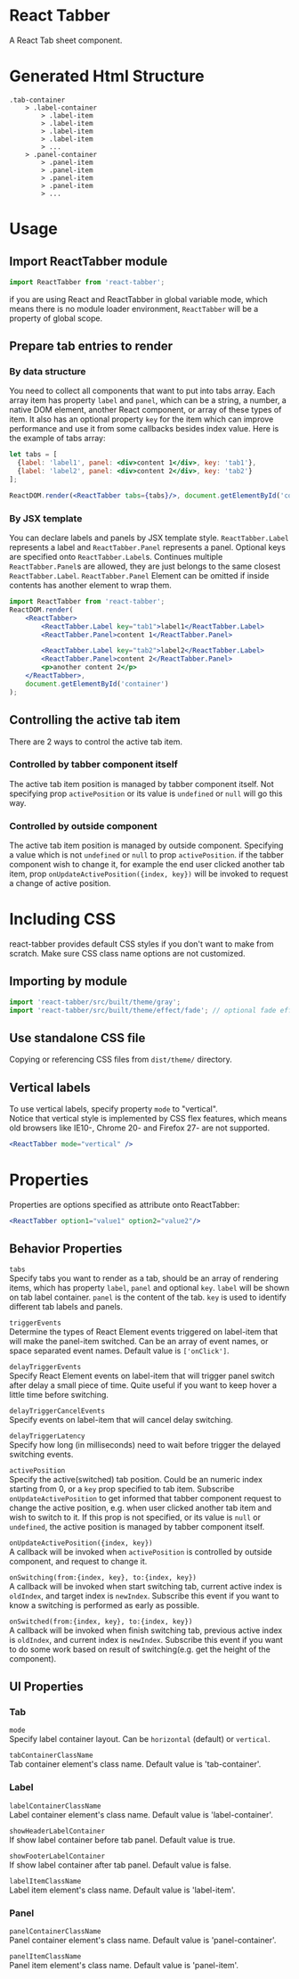 # React Tabber
A React Tab sheet component.

# Generated Html Structure
```
.tab-container
    > .label-container
        > .label-item
        > .label-item
        > .label-item
        > .label-item
        > ...
    > .panel-container
        > .panel-item
        > .panel-item
        > .panel-item
        > .panel-item
        > ...
```

# Usage
## Import ReactTabber module
```javascript
import ReactTabber from 'react-tabber';
```

if you are using React and ReactTabber in global variable mode, which means there is no module loader environment, `ReactTabber` will be a property of global scope.

## Prepare tab entries to render
### By data structure
You need to collect all components that want to put into tabs array.
Each array item has property `label` and `panel`, which can be a string, a number, a native DOM element, another React component, or array of these types of item.
It also has an optional property `key` for the item which can improve performance and use it from some callbacks besides index value.
Here is the example of tabs array:
```jsx
let tabs = [
  {label: 'label1', panel: <div>content 1</div>, key: 'tab1'},
  {label: 'label2', panel: <div>content 2</div>, key: 'tab2'}
];

ReactDOM.render(<ReactTabber tabs={tabs}/>, document.getElementById('container'));
```
### By JSX template
You can declare labels and panels by JSX template style. `ReactTabber.Label` represents a label and `ReactTabber.Panel` represents a panel.
Optional keys are specified onto `ReactTabber.Label`s.
Continues multiple `ReactTabber.Panel`s are allowed, they are just belongs to the same closest `ReactTabber.Label`.
`ReactTabber.Panel` Element can be omitted if inside contents has another element to wrap them.
```jsx
import ReactTabber from 'react-tabber';
ReactDOM.render(
	<ReactTabber>
		<ReactTabber.Label key="tab1">label1</ReactTabber.Label>
		<ReactTabber.Panel>content 1</ReactTabber.Panel>

		<ReactTabber.Label key="tab2">label2</ReactTabber.Label>
		<ReactTabber.Panel>content 2</ReactTabber.Panel>
		<p>another content 2</p>
	</ReactTabber>,
	document.getElementById('container')
);
```

## Controlling the active tab item
There are 2 ways to control the active tab item.

### Controlled by tabber component itself
The active tab item position is managed by tabber component itself.
Not specifying prop `activePosition` or its value is `undefined` or `null` will go this way. 

### Controlled by outside component
The active tab item position is managed by outside component.
Specifying a value which is not `undefined` or `null` to prop `activePosition`. if the tabber component wish to change it,
for example the end user clicked another tab item, prop `onUpdateActivePosition({index, key})` will be invoked to request
a change of active position.

# Including CSS
react-tabber provides default CSS styles if you don't want to make from scratch. Make sure CSS class name options are not customized.

## Importing by module
```javascript
import 'react-tabber/src/built/theme/gray';
import 'react-tabber/src/built/theme/effect/fade'; // optional fade effect when switching, must load after theme
```

## Use standalone CSS file
Copying or referencing CSS files from `dist/theme/` directory.

## Vertical labels
To use vertical labels, specify property `mode` to "vertical".  
Notice that vertical style is implemented by CSS flex features, which means old browsers like IE10-, Chrome 20- and Firefox 27- are not supported.
```jsx
<ReactTabber mode="vertical" />
```

# Properties
Properties are options specified as attribute onto ReactTabber:
```jsx
<ReactTabber option1="value1" option2="value2"/>
```
## Behavior Properties
`tabs`  
Specify tabs you want to render as a tab, should be an array of rendering items, which has property `label`, `panel` and optional `key`.
`label` will be shown on tab label container. `panel` is the content of the tab. `key` is used to identify different tab labels and panels.

`triggerEvents`  
Determine the types of React Element events triggered on label-item that will make the panel-item switched.
Can be an array of event names, or space separated event names. Default value is `['onClick']`.

`delayTriggerEvents`  
Specify React Element events on label-item that will trigger panel switch after delay a small piece of time.
Quite useful if you want to keep hover a little time before switching.

`delayTriggerCancelEvents`  
Specify events on label-item that will cancel delay switching.

`delayTriggerLatency`  
Specify how long (in milliseconds) need to wait before trigger the delayed switching events.

`activePosition`  
Specify the active(switched) tab position. Could be an numeric index starting from 0, or a `key` prop specified to tab item.
Subscribe `onUpdateActivePosition` to get informed that tabber component request to change the active position, e.g. when user
clicked another tab item and wish to switch to it. 
If this prop is not specified, or its value is `null` or `undefined`, the active position is managed by tabber component itself.

`onUpdateActivePosition({index, key})`  
A callback will be invoked when `activePosition` is controlled by outside component, and request to change it.

`onSwitching(from:{index, key}, to:{index, key})`  
A callback will be invoked when start switching tab, current active index is `oldIndex`, and target index is `newIndex`.
Subscribe this event if you want to know a switching is performed as early as possible.

`onSwitched(from:{index, key}, to:{index, key})`  
A callback will be invoked when finish switching tab, previous active index is `oldIndex`, and current index is `newIndex`.
Subscribe this event if you want to do some work based on result of switching(e.g. get the height of the component).

## UI Properties
### Tab
`mode`  
Specify label container layout. Can be `horizontal` (default) or `vertical`.

`tabContainerClassName`  
Tab container element's class name. Default value is 'tab-container'.

### Label
`labelContainerClassName`  
Label container element's class name. Default value is 'label-container'.

`showHeaderLabelContainer`  
If show label container before tab panel. Default value is true.

`showFooterLabelContainer`  
If show label container after tab panel. Default value is false.

`labelItemClassName`  
Label item element's class name. Default value is 'label-item'.

### Panel
`panelContainerClassName`  
Panel container element's class name. Default value is 'panel-container'.

`panelItemClassName`  
Panel item element's class name. Default value is 'panel-item'.
